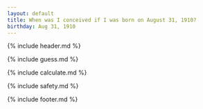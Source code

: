 ```yaml
---
layout: default
title: When was I conceived if I was born on August 31, 1910?
birthday: Aug 31, 1910
---
```


{% include header.md %}

{% include guess.md %}

{% include calculate.md %}

{% include safety.md %}

{% include footer.md %}



